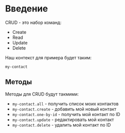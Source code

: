 # Введение

CRUD - это набор команд:

* Create
* Read
* Update
* Delete

Наш контекст для примера будет таким:

    my-contact

## Методы

Методы для CRUD будут такмими:

* `my-contact.all` - получить список моих контактов
* `my-contact.create` - добавить мой новый контакт
* `my-contact.one-by-id` - получить мой контакт по ID
* `my-contact.update` - редактировать мой контакт
* `my-contact.delete` - удалить мой контакт по ID
